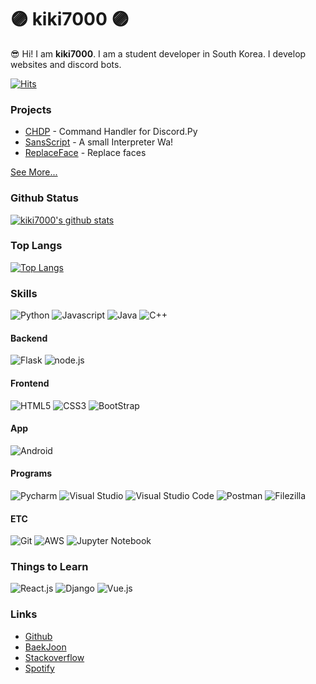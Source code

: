 # 🟣 kiki7000 🟣
😎 Hi! I am **kiki7000**. 
I am a student developer in South Korea.
I develop websites and discord bots. 

[![Hits](https://hits.seeyoufarm.com/api/count/incr/badge.svg?url=https%3A%2F%2Fgithub.com%2Fkiki7000&count_bg=%2371E1FF&title_bg=%23555555&icon=github.svg&icon_color=%2371E1FF&title=Users+Who+watched+this&edge_flat=true)](https://hits.seeyoufarm.com)

### Projects
+ [CHDP](https://github.com/kiki7000/chdp) - Command Handler for Discord.Py
+ [SansScript](https://github.com/kiki7000/sansscript) - A small Interpreter Wa!
+ [ReplaceFace](https://github.com/kiki7000/ReplaceFace) - Replace faces

[See More...](https://github.com/kiki7000?tab=repositories)

### Github Status

[![kiki7000's github stats](https://github-readme-stats.vercel.app/api?username=kiki7000&bg_color=30,e96443,904e95&title_color=fff&text_color=fff)](https://github.com/kiki7000/github-readme-stats)

### Top Langs

[![Top Langs](https://github-readme-stats.vercel.app/api/top-langs/?username=kiki7000&bg_color=30,e96443,904e95&title_color=fff&text_color=fff)](https://github.com/kiki7000/github-readme-stats)

### Skills
![Python](https://img.shields.io/badge/-Python-3776AB?style=for-the-badge&logo=python&logoColor=fff) 
![Javascript](https://img.shields.io/badge/-Javascript-f7df1e?style=for-the-badge&logo=javascript&logoColor=fff) 
![Java](https://img.shields.io/badge/-Java-007396?style=for-the-badge&logo=java&logoColor=fff) 
![C++](https://img.shields.io/badge/-C++-00599C?style=for-the-badge&logo=C&logoColor=fff) 

#### Backend
![Flask](https://img.shields.io/badge/-Flask-000000?style=for-the-badge&logo=flask&logoColor=fff) 
![node.js](https://img.shields.io/badge/-node.js-339933?style=for-the-badge&logo=node.js&logoColor=fff) 

#### Frontend
![HTML5](https://img.shields.io/badge/-HTML5-E34F26?style=for-the-badge&logo=html5&logoColor=fff) 
![CSS3](https://img.shields.io/badge/-CSS3-1572B6?style=for-the-badge&logo=css3&logoColor=fff) 
![BootStrap](https://img.shields.io/badge/-Bootstrap-563D7C?style=for-the-badge&logo=bootstrap&logoColor=fff) 

#### App
![Android](https://img.shields.io/badge/-Android-3DDC84?style=for-the-badge&logo=android&logoColor=fff)

#### Programs
![Pycharm](https://img.shields.io/badge/-Pycharm-000000?style=for-the-badge&logo=pycharm&logoColor=fff) 
![Visual Studio](https://img.shields.io/badge/-VS-5C2D91?style=for-the-badge&logo=visual-studio&logoColor=fff) 
![Visual Studio Code](https://img.shields.io/badge/-VSC-007ACC?style=for-the-badge&logo=visual-studio-code&logoColor=fff) 
![Postman](https://img.shields.io/badge/-Postman-FF6C37?style=for-the-badge&logo=postman&logoColor=fff) 
![Filezilla](https://img.shields.io/badge/-Filezilla-BF0000?style=for-the-badge&logo=Filezilla&logoColor=fff) 

#### ETC
![Git](https://img.shields.io/badge/-Git-F05032?style=for-the-badge&logo=Git&logoColor=fff) 
![AWS](https://img.shields.io/badge/-AWS-232F3E?style=for-the-badge&logo=Amazon-AWS&logoColor=fff) 
![Jupyter Notebook](https://img.shields.io/badge/-JupyterNotebook-F37626?style=for-the-badge&logo=Jupyter&logoColor=fff) 

### Things to Learn
![React.js](https://img.shields.io/badge/-React.js-61DAFB?style=for-the-badge&logo=react&logoColor=fff) 
![Django](https://img.shields.io/badge/-Django-092E20?style=for-the-badge&logo=Django&logoColor=fff) 
![Vue.js](https://img.shields.io/badge/-Vue.js-4FC08D?style=for-the-badge&logo=Vue.js&logoColor=fff) 

### Links
+ [Github](https://github.com/kiki7000)
+ [BaekJoon](https://www.acmicpc.net/user/kiki7000)
+ [Stackoverflow](https://stackoverflow.com/users/13678229/kiki7000)
+ [Spotify](https://open.spotify.com/user/igt8mer5x8qzvnalxnhuiaar2)
